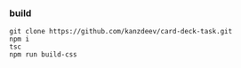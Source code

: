 ### build

`git clone https://github.com/kanzdeev/card-deck-task.git` <br>
`npm i`<br>
`tsc`<br>
`npm run build-css`

